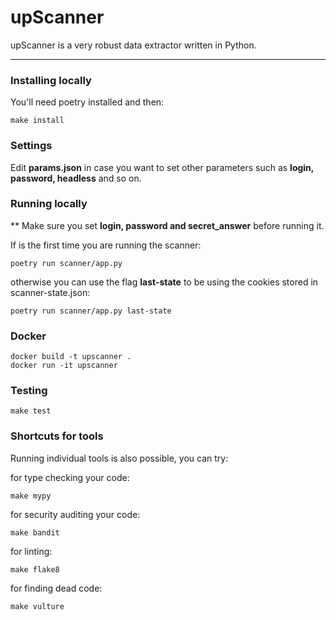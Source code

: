 # upScanner

upScanner is a very robust data extractor written in Python.
___

### Installing locally
You'll need poetry installed and then:
    
    make install

### Settings
Edit **params.json** in case you want to set other parameters such as **login, password, headless** and so on. 

### Running locally
** Make sure you set **login, password and secret_answer**  before running it.

If is the first time you are running the scanner:

    poetry run scanner/app.py

otherwise you can use the flag **last-state** to be using the cookies stored in scanner-state.json:

    poetry run scanner/app.py last-state

### Docker

    docker build -t upscanner .
    docker run -it upscanner

### Testing

    make test

### Shortcuts for tools
Running individual tools is also possible, you can try:

for type checking your code:

    make mypy 
  
for security auditing your code:

    make bandit

for linting:

    make flake8

for finding dead code:

    make vulture
